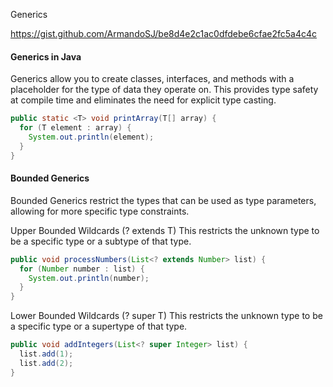 Generics

https://gist.github.com/ArmandoSJ/be8d4e2c1ac0dfdebe6cfae2fc5a4c4c


#### Generics in Java
Generics allow you to create classes, interfaces, and methods with a placeholder for the type of data they operate on. This provides type safety at compile time and eliminates the need for explicit type casting.
```java
public static <T> void printArray(T[] array) {
  for (T element : array) {
    System.out.println(element);
  }
}
```

#### Bounded Generics
Bounded Generics restrict the types that can be used as type parameters, allowing for more specific type constraints.

Upper Bounded Wildcards (? extends T)
This restricts the unknown type to be a specific type or a subtype of that type.

```java
public void processNumbers(List<? extends Number> list) {
  for (Number number : list) {
    System.out.println(number);
  }
}
```

Lower Bounded Wildcards (? super T)
This restricts the unknown type to be a specific type or a supertype of that type.

```java
public void addIntegers(List<? super Integer> list) {
  list.add(1);
  list.add(2);
}
```
